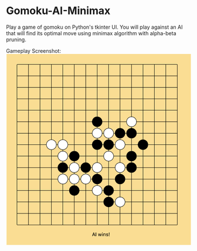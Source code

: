 # Gomoku-AI-Minimax

Play a game of gomoku on Python's tkinter UI.
You will play against an AI that will find its optimal move using minimax algorithm with alpha-beta pruning.

Gameplay Screenshot:
![gameplay](https://github.com/Boomshaka/Gomoku-AI-Minimax/blob/master/img/gomoku_screenshot.png?raw=true)
